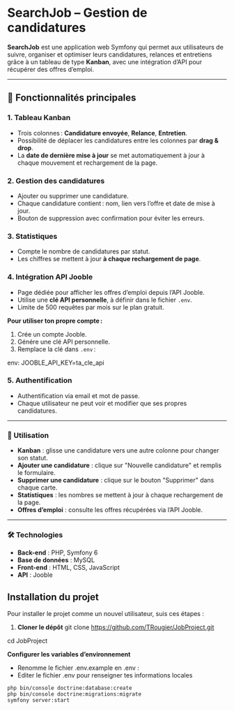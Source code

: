 # SearchJob – Gestion de candidatures

**SearchJob** est une application web Symfony qui permet aux utilisateurs de suivre, organiser et optimiser leurs candidatures, relances et entretiens grâce à un tableau de type **Kanban**, avec une intégration d’API pour récupérer des offres d’emploi.

---

## 🚀 Fonctionnalités principales

### 1. Tableau Kanban
- Trois colonnes : **Candidature envoyée**, **Relance**, **Entretien**.
- Possibilité de déplacer les candidatures entre les colonnes par **drag & drop**.  
- La **date de dernière mise à jour** se met automatiquement à jour à chaque mouvement et rechargement de la page.

### 2. Gestion des candidatures
- Ajouter ou supprimer une candidature.  
- Chaque candidature contient : nom, lien vers l’offre et date de mise à jour.  
- Bouton de suppression avec confirmation pour éviter les erreurs.

### 3. Statistiques
- Compte le nombre de candidatures par statut.  
- Les chiffres se mettent à jour **à chaque rechargement de page**.

### 4. Intégration API Jooble
- Page dédiée pour afficher les offres d’emploi depuis l’API Jooble.  
- Utilise une **clé API personnelle**, à définir dans le fichier `.env`.  
- Limite de 500 requêtes par mois sur le plan gratuit.  

**Pour utiliser ton propre compte :**
1. Crée un compte Jooble.  
2. Génére une clé API personnelle.  
3. Remplace la clé dans `.env` :  

env:
JOOBLE_API_KEY=ta_cle_api


### 5. Authentification
- Authentification via email et mot de passe.  
- Chaque utilisateur ne peut voir et modifier que ses propres candidatures.

---

### 📝 Utilisation

- **Kanban** : glisse une candidature vers une autre colonne pour changer son statut.
- **Ajouter une candidature** : clique sur "Nouvelle candidature" et remplis le formulaire.
- **Supprimer une candidature** : clique sur le bouton "Supprimer" dans chaque carte.
- **Statistiques** : les nombres se mettent à jour à chaque rechargement de la page.
- **Offres d’emploi** : consulte les offres récupérées via l’API Jooble.

---

### 🛠️ Technologies

- **Back-end** : PHP, Symfony 6
- **Base de données** : MySQL
- **Front-end** : HTML, CSS, JavaScript
- **API** : Jooble

## Installation du projet

Pour installer le projet comme un nouvel utilisateur, suis ces étapes :

1. **Cloner le dépôt**
  git clone https://github.com/TRougier/JobProject.git

  cd JobProject
  
**Configurer les variables d’environnement**
-  Renomme le fichier .env.example en .env :  
-  Editer le fichier .env pour renseigner tes informations locales  

  ```composer install  
  php bin/console doctrine:database:create  
  php bin/console doctrine:migrations:migrate  
  symfony server:start

